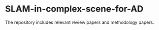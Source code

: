 # SLAM-in-complex-scene-for-AD
The  repository includes relevant review papers and methodology papers.
